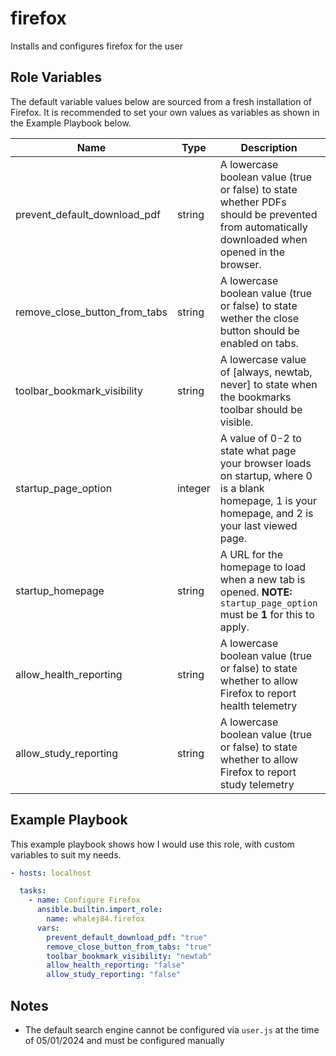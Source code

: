 firefox
=========

Installs and configures firefox for the user

Role Variables
--------------

The default variable values below are sourced from a fresh installation of Firefox.
It is recommended to set your own values as variables as shown in the Example Playbook below.

| Name | Type | Description | Default |
| ---- | ---- | ----------- | ------- |
| prevent\_default\_download\_pdf | string | A lowercase boolean value (true or false) to state whether PDFs should be prevented from automatically downloaded when opened in the browser. | "false" |
| remove\_close\_button\_from\_tabs | string | A lowercase boolean value (true or false) to state wether the close button should be enabled on tabs. | "false" |
| toolbar\_bookmark\_visibility | string | A lowercase value of [always, newtab, never] to state when the bookmarks toolbar should be visible. | "always" |
| startup\_page\_option | integer | A value of 0-2 to state what page your browser loads on startup, where 0 is a blank homepage, 1 is your homepage, and 2 is your last viewed page. | 1 |
| startup\_homepage | string | A URL for the homepage to load when a new tab is opened. **NOTE:** `startup_page_option` must be **1** for this to apply. | |
| allow\_health\_reporting | string | A lowercase boolean value (true or false) to state whether to allow Firefox to report health telemetry | "true" |
| allow\_study\_reporting | string | A lowercase boolean value (true or false) to state whether to allow Firefox to report study telemetry | "true" |

Example Playbook
----------------

This example playbook shows how I would use this role, with custom variables to suit my needs.

```yaml
- hosts: localhost

  tasks:
    - name: Configure Firefox
      ansible.builtin.import_role:
        name: whalej84.firefox
      vars:
        prevent_default_download_pdf: "true"
        remove_close_button_from_tabs: "true"
        toolbar_bookmark_visibility: "newtab"
        allow_health_reporting: "false"
        allow_study_reporting: "false"
```

Notes
-----

- The default search engine cannot be configured via `user.js` at the time of 05/01/2024 and must be configured manually

